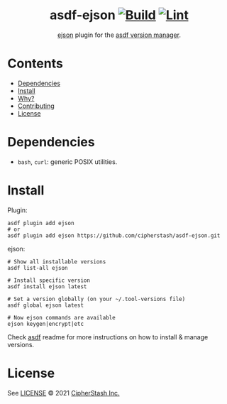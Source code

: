<div align="center">

# asdf-ejson [![Build](https://github.com/cipherstash/asdf-ejson/actions/workflows/build.yml/badge.svg)](https://github.com/cipherstash/asdf-ejson/actions/workflows/build.yml) [![Lint](https://github.com/cipherstash/asdf-ejson/actions/workflows/lint.yml/badge.svg)](https://github.com/cipherstash/asdf-ejson/actions/workflows/lint.yml)


[ejson](https://github.com/Shopity/ejson) plugin for the [asdf version manager](https://asdf-vm.com).

</div>

# Contents

- [Dependencies](#dependencies)
- [Install](#install)
- [Why?](#why)
- [Contributing](#contributing)
- [License](#license)

# Dependencies

- `bash`, `curl`: generic POSIX utilities.

# Install

Plugin:

```shell
asdf plugin add ejson
# or
asdf plugin add ejson https://github.com/cipherstash/asdf-ejson.git
```

ejson:

```shell
# Show all installable versions
asdf list-all ejson

# Install specific version
asdf install ejson latest

# Set a version globally (on your ~/.tool-versions file)
asdf global ejson latest

# Now ejson commands are available
ejson keygen|encrypt|etc
```

Check [asdf](https://github.com/asdf-vm/asdf) readme for more instructions on how to
install & manage versions.

# License

See [LICENSE](LICENSE) © 2021 [CipherStash Inc.](https://github.com/cipherstash/)
